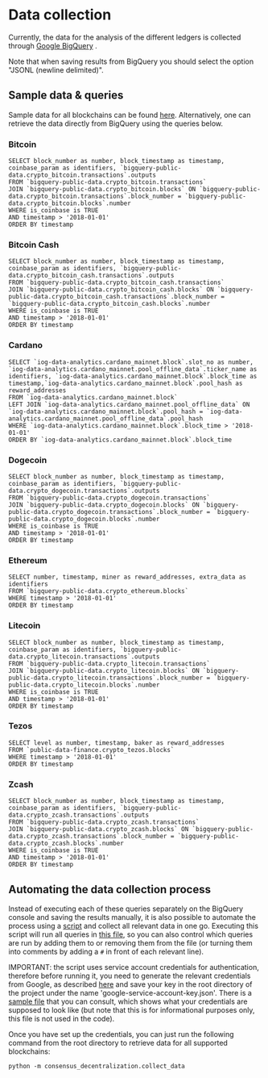 # Data collection

Currently, the data for the analysis of the different ledgers is collected through 
[Google BigQuery](https://console.cloud.google.com/bigquery) .

Note that when saving results from BigQuery you should select the option "JSONL (newline delimited)".

## Sample data & queries

Sample data for all blockchains can be found [here](https://uoe-my.sharepoint.com/:f:/g/personal/s2125265_ed_ac_uk/Eg0L2n9P-txOtibKu9CXfloBt6_D-3D1AEsS2evtXIatVA?e=qHhFp4).
Alternatively, one can retrieve the data directly from BigQuery using the queries below.

### Bitcoin

```
SELECT block_number as number, block_timestamp as timestamp, coinbase_param as identifiers, `bigquery-public-data.crypto_bitcoin.transactions`.outputs
FROM `bigquery-public-data.crypto_bitcoin.transactions`
JOIN `bigquery-public-data.crypto_bitcoin.blocks` ON `bigquery-public-data.crypto_bitcoin.transactions`.block_number = `bigquery-public-data.crypto_bitcoin.blocks`.number
WHERE is_coinbase is TRUE
AND timestamp > '2018-01-01'
ORDER BY timestamp
```

### Bitcoin Cash

```
SELECT block_number as number, block_timestamp as timestamp, coinbase_param as identifiers, `bigquery-public-data.crypto_bitcoin_cash.transactions`.outputs
FROM `bigquery-public-data.crypto_bitcoin_cash.transactions`
JOIN `bigquery-public-data.crypto_bitcoin_cash.blocks` ON `bigquery-public-data.crypto_bitcoin_cash.transactions`.block_number = `bigquery-public-data.crypto_bitcoin_cash.blocks`.number
WHERE is_coinbase is TRUE
AND timestamp > '2018-01-01'
ORDER BY timestamp
```

### Cardano

```
SELECT `iog-data-analytics.cardano_mainnet.block`.slot_no as number, `iog-data-analytics.cardano_mainnet.pool_offline_data`.ticker_name as identifiers, `iog-data-analytics.cardano_mainnet.block`.block_time as timestamp,`iog-data-analytics.cardano_mainnet.block`.pool_hash as reward_addresses
FROM `iog-data-analytics.cardano_mainnet.block`
LEFT JOIN `iog-data-analytics.cardano_mainnet.pool_offline_data` ON `iog-data-analytics.cardano_mainnet.block`.pool_hash = `iog-data-analytics.cardano_mainnet.pool_offline_data`.pool_hash
WHERE `iog-data-analytics.cardano_mainnet.block`.block_time > '2018-01-01'
ORDER BY `iog-data-analytics.cardano_mainnet.block`.block_time
```

### Dogecoin

```
SELECT block_number as number, block_timestamp as timestamp, coinbase_param as identifiers, `bigquery-public-data.crypto_dogecoin.transactions`.outputs
FROM `bigquery-public-data.crypto_dogecoin.transactions`
JOIN `bigquery-public-data.crypto_dogecoin.blocks` ON `bigquery-public-data.crypto_dogecoin.transactions`.block_number = `bigquery-public-data.crypto_dogecoin.blocks`.number
WHERE is_coinbase is TRUE
AND timestamp > '2018-01-01'
ORDER BY timestamp
```

### Ethereum

```
SELECT number, timestamp, miner as reward_addresses, extra_data as identifiers
FROM `bigquery-public-data.crypto_ethereum.blocks`
WHERE timestamp > '2018-01-01'
ORDER BY timestamp
```

### Litecoin

```
SELECT block_number as number, block_timestamp as timestamp, coinbase_param as identifiers, `bigquery-public-data.crypto_litecoin.transactions`.outputs
FROM `bigquery-public-data.crypto_litecoin.transactions`
JOIN `bigquery-public-data.crypto_litecoin.blocks` ON `bigquery-public-data.crypto_litecoin.transactions`.block_number = `bigquery-public-data.crypto_litecoin.blocks`.number
WHERE is_coinbase is TRUE
AND timestamp > '2018-01-01'
ORDER BY timestamp
```

### Tezos

```
SELECT level as number, timestamp, baker as reward_addresses
FROM `public-data-finance.crypto_tezos.blocks`
WHERE timestamp > '2018-01-01'
ORDER BY timestamp
```

### Zcash

```
SELECT block_number as number, block_timestamp as timestamp, coinbase_param as identifiers, `bigquery-public-data.crypto_zcash.transactions`.outputs
FROM `bigquery-public-data.crypto_zcash.transactions`
JOIN `bigquery-public-data.crypto_zcash.blocks` ON `bigquery-public-data.crypto_zcash.transactions`.block_number = `bigquery-public-data.crypto_zcash.blocks`.number
WHERE is_coinbase is TRUE
AND timestamp > '2018-01-01'
ORDER BY timestamp
```

## Automating the data collection process

Instead of executing each of these queries separately on the BigQuery console and saving the results manually, it is
also possible to automate the process using
a [script](https://github.com/Blockchain-Technology-Lab/consensus-decentralization/blob/main/consensus_decentralization/collect_data.py) and collect all
relevant data in one go. Executing this script will run all queries
in [this file](https://github.com/Blockchain-Technology-Lab/consensus-decentralization/blob/main/queries.yaml), so you can also
control which queries are run by adding them to or removing them from the file (or turning them into comments by 
adding a `#` in front of each relevant line).

IMPORTANT: the script uses service account credentials for authentication, therefore before running it, you need to
generate the relevant credentials from Google, as described 
[here](https://developers.google.com/workspace/guides/create-credentials#service-account) and save your key in the
root directory of the project under the name 'google-service-account-key.json'. There is a
[sample file](https://github.com/Blockchain-Technology-Lab/consensus-decentralization/blob/main/google-service-account-key-SAMPLE.json) 
that you can consult, which shows what your credentials are supposed to look like (but note that this is for
informational purposes only, this file is not used in the code).

Once you have set up the credentials, you can just run the following command from the root
directory to retrieve data for all supported blockchains:

`python -m consensus_decentralization.collect_data`

